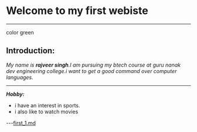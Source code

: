 # Welcome to my first  webiste
---
color green
## Introduction:
*My name is **rajveer singh**.I am pursuing my btech course at guru nanak dev engineering college.i want to get a good command over computer languages.*


---

***Hobby:***
- i have an interest in sports.
- i also like to watch movies


---[first_1.md](https://rajveer.github.io/) 
